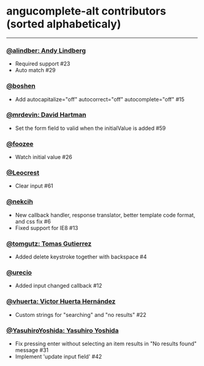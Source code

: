 # angucomplete-alt contributors (sorted alphabeticaly)

---

### [@alindber: Andy Lindberg](https://github.com/alindber)

* Required support #23
* Auto match #29

### [@boshen](https://github.com/Boshen)

* Add autocapitalize="off" autocorrect="off" autocomplete="off" #15

### [@mrdevin: David Hartman](https://github.com/mrdevin)

* Set the form field to valid when the initialValue is added #59

### [@foozee](https://github.com/foozee)

* Watch initial value #26

### [@Leocrest](https://github.com/Leocrest)

* Clear input #61

### [@nekcih](https://github.com/nekcih)

* New callback handler, response translator, better template code format, and css fix #6
* Fixed support for IE8 #13

### [@tomgutz: Tomas Gutierrez](https://github.com/tomgutz)

* Added delete keystroke together with backspace #4

### [@urecio](https://github.com/urecio)

* Added input changed callback #12

### [@vhuerta: Victor Huerta Hernández](https://github.com/vhuerta)

* Custom strings for "searching" and "no results"  #22

### [@YasuhiroYoshida: Yasuhiro Yoshida](https://github.com/YasuhiroYoshida)

* Fix pressing enter without selecting an item results in "No results found" message #31
* Implement 'update input field' #42


